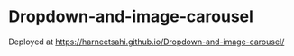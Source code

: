 # Dropdown-and-image-carousel
Deployed at https://harneetsahi.github.io/Dropdown-and-image-carousel/

